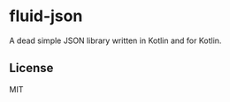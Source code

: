 fluid-json
==========

A dead simple JSON library written in Kotlin and for Kotlin.



License
-------

MIT
